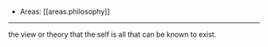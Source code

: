 
- Areas: [[areas.philosophy]]

---

the view or theory that the self is all that can be known to exist.
